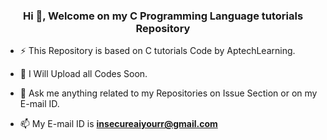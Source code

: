 <h3 align="center">Hi 👋, Welcome on my C Programming Language tutorials Repository</h3>

- ⚡ This Repository is based on C tutorials Code by AptechLearning.

- 🌱 I Will Upload all Codes Soon.

- 💬 Ask me anything related to my Repositories on Issue Section or on my E-mail ID. 

- 📫 My E-mail ID is **insecureaiyourr@gmail.com**

